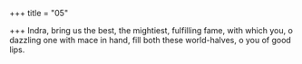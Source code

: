 +++
title = "05"

+++
Indra, bring us the best, the mightiest, fulfilling fame,
with which you, o dazzling one with mace in hand, fill both these
world-halves, o you of good lips.